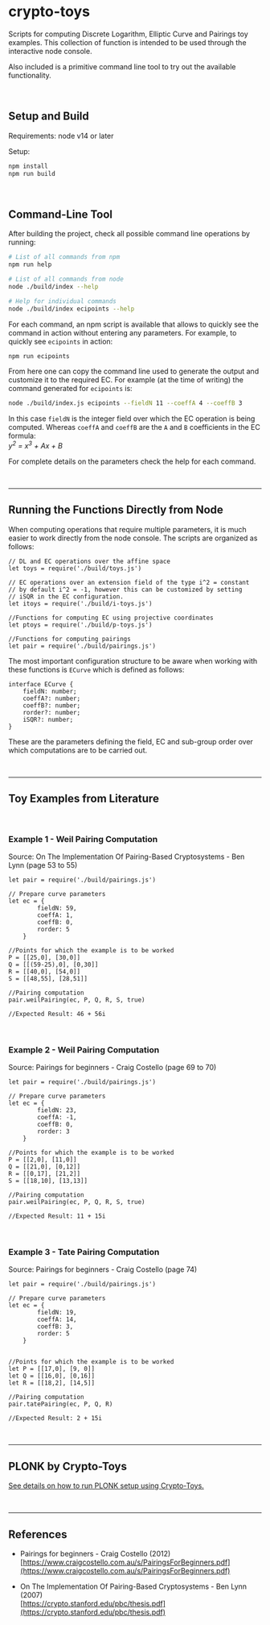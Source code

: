 # crypto-toys
Scripts for computing Discrete Logarithm, Elliptic Curve and Pairings toy examples. This collection of function is intended to be used through the interactive node console. 

Also included is a primitive command line tool to try out the available functionality.

<BR />

## Setup and Build

Requirements: node v14 or later

Setup:
```BASH
npm install
npm run build
```

<BR />


## Command-Line Tool


After building the project, check all possible command line operations by running:
```BASH
# List of all commands from npm
npm run help

# List of all commands from node
node ./build/index --help

# Help for individual commands
node ./build/index ecipoints --help
```
For each command, an npm script is available that allows to quickly see the command in action without entering any parameters. For example, to quickly see ``ecipoints`` in action:
```BASH
npm run ecipoints
```

From here one can copy the command line used to generate the output and customize it to the required EC. For example (at the time of writing) the command generated for ``ecipoints`` is:
```BASH
node ./build/index.js ecipoints --fieldN 11 --coeffA 4 --coeffB 3
```

In this case ``fieldN`` is the integer field over which the EC operation is being computed. Whereas ``coeffA`` and ``coeffB`` are the ``A`` and ``B`` coefficients in the EC formula: <BR />
_y<sup>2</sup> = x<sup>3</sup> + Ax + B_

For complete details on the parameters check the help for each command.


<BR />

---

## Running the Functions Directly from Node

When computing operations that require multiple parameters, it is much easier to work directly from the node console. The scripts are organized as follows:

```JS
// DL and EC operations over the affine space
let toys = require('./build/toys.js')

// EC operations over an extension field of the type i^2 = constant
// by default i^2 = -1, however this can be customized by setting 
// iSQR in the EC configuration.
let itoys = require('./build/i-toys.js')

//Functions for computing EC using projective coordinates
let ptoys = require('./build/p-toys.js')

//Functions for computing pairings
let pair = require('./build/pairings.js')
```

The most important configuration structure to be aware when working with these functions is ``ECurve`` which is defined as follows:

```TS
interface ECurve {
    fieldN: number;
    coeffA?: number;
    coeffB?: number;
    rorder?: number;
    iSQR?: number;
}
```

These are the parameters defining the field, EC and sub-group order over which computations are to be carried out.


<BR />

---

## Toy Examples from Literature

<BR />

### Example 1 - Weil Pairing Computation
Source: On The Implementation Of Pairing-Based Cryptosystems - Ben Lynn (page 53 to 55)

```JS
let pair = require('./build/pairings.js')

// Prepare curve parameters
let ec = {
        fieldN: 59,
        coeffA: 1,
        coeffB: 0,
        rorder: 5
    }

//Points for which the example is to be worked
P = [[25,0], [30,0]]
Q = [[(59-25),0], [0,30]]
R = [[40,0], [54,0]]
S = [[48,55], [28,51]]

//Pairing computation
pair.weilPairing(ec, P, Q, R, S, true)

//Expected Result: 46 + 56i
```


<BR />

### Example 2 - Weil Pairing Computation
Source: Pairings for beginners - Craig Costello (page 69 to 70)

```JS
let pair = require('./build/pairings.js')

// Prepare curve parameters
let ec = {
        fieldN: 23,
        coeffA: -1,
        coeffB: 0,
        rorder: 3
    }

//Points for which the example is to be worked
P = [[2,0], [11,0]]
Q = [[21,0], [0,12]]
R = [[0,17], [21,2]]
S = [[18,10], [13,13]]

//Pairing computation
pair.weilPairing(ec, P, Q, R, S, true)

//Expected Result: 11 + 15i
```


<BR />

### Example 3 - Tate Pairing Computation
Source: Pairings for beginners - Craig Costello (page 74)

```JS
let pair = require('./build/pairings.js')

// Prepare curve parameters
let ec = {
        fieldN: 19, 
        coeffA: 14, 
        coeffB: 3, 
        rorder: 5
    }


//Points for which the example is to be worked
let P = [[17,0], [9, 0]]
let Q = [[16,0], [0,16]]
let R = [[18,2], [14,5]]

//Pairing computation
pair.tatePairing(ec, P, Q, R)

//Expected Result: 2 + 15i
```

<BR />

---

## PLONK by Crypto-Toys

[See details on how to run PLONK setup using Crypto-Toys.](./docs/plonk_by_crypto-toys.md)

<BR />

---

## References

* Pairings for beginners - Craig Costello (2012) <BR />
[https://www.craigcostello.com.au/s/PairingsForBeginners.pdf](https://www.craigcostello.com.au/s/PairingsForBeginners.pdf)


* On The Implementation Of Pairing-Based Cryptosystems - Ben Lynn (2007)<BR />
[https://crypto.stanford.edu/pbc/thesis.pdf](https://crypto.stanford.edu/pbc/thesis.pdf)